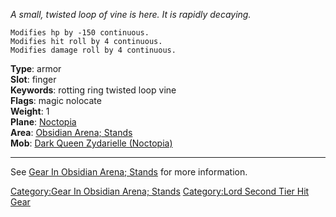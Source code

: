 *A small, twisted loop of vine is here. It is rapidly decaying.*

`Modifies hp by -150 continuous.`  
`Modifies hit roll by 4 continuous.`  
`Modifies damage roll by 4 continuous.`

**Type**: armor  
**Slot**: finger  
**Keywords**: rotting ring twisted loop vine  
**Flags**: magic nolocate  
**Weight**: 1  
**Plane**: [Noctopia](:Category:Noctopia.md "wikilink")  
**Area**: [Obsidian Arena;
Stands](:Category:Obsidian_Arena;_Stands.md "wikilink")  
**Mob**: [Dark Queen Zydarielle
(Noctopia)](Zydarielle,_Queen_Of_Stars.md "wikilink")

------------------------------------------------------------------------

See [Gear In Obsidian Arena;
Stands](:Category:Gear_In_Obsidian_Arena;_Stands.md "wikilink") for more
information.

[Category:Gear In Obsidian Arena;
Stands](Category:Gear_In_Obsidian_Arena;_Stands "wikilink")
[Category:Lord Second Tier Hit
Gear](Category:Lord_Second_Tier_Hit_Gear "wikilink")

